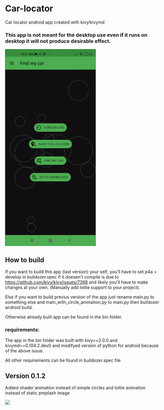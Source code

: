 # Car-locator

Car locator android app created with kivy/kivymd

### This app is not meant for the desktop use even if it runs on desktop it will not produce desirable effect.

![](gifs/screen.gif)

## How to build

If you want to build this app (last version) your self, you'll have to set p4a = develop in buildozer.spec if it doesen't compile is due to https://github.com/kivy/kivy/issues/7398 and likely you'll have to make changes at your own. (Manually add lottie support to your project).

Else if you want to build previus version of the app just rename main.py to something else and main_with_circle_animation.py to main.py
then buildozer android build.

Otherwise already built app can be found in the bin folder.

### requirements:

The app in the bin folder was built with kivy==2.0.0 and kivymd==0.104.2.dev0 and modifyed version of python for android because of the above issue.


All other requirements can be found in buildozer.spec file

## Version 0.1.2

Added shader animation instead of simple circles and lottie animation instead of static preplash image

![](gifs/screen2.gif)
